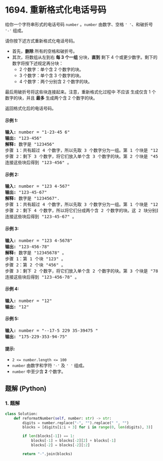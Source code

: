 # 1694. 重新格式化电话号码
给你一个字符串形式的电话号码 `number` 。`number` 由数字、空格 `' '`、和破折号 `'-'` 组成。

请你按下述方式重新格式化电话号码。
* 首先，**删除** 所有的空格和破折号。
* 其次，将数组从左到右 **每 3 个一组** 分块，**直到** 剩下 4 个或更少数字。剩下的数字将按下述规定再分块：
    * 2 个数字：单个含 2 个数字的块。
    * 3 个数字：单个含 3 个数字的块。
    * 4 个数字：两个分别含 2 个数字的块。

最后用破折号将这些块连接起来。注意，重新格式化过程中 不应该 生成仅含 1 个数字的块，并且 **最多** 生成两个含 2 个数字的块。

返回格式化后的电话号码。

#### 示例 1:
<pre>
<strong>输入:</strong> number = "1-23-45 6"
<strong>输出:</strong> "123-456"
<strong>解释:</strong> 数字是 "123456"
步骤 1：共有超过 4 个数字，所以先取 3 个数字分为一组。第 1 个块是 "123" 。
步骤 2：剩下 3 个数字，将它们放入单个含 3 个数字的块。第 2 个块是 "456" 。
连接这些块后得到 "123-456" 。
</pre>

#### 示例 2:
<pre>
<strong>输入:</strong> number = "123 4-567"
<strong>输出:</strong> "123-45-67"
<strong>解释:</strong> 数字是 "1234567".
步骤 1：共有超过 4 个数字，所以先取 3 个数字分为一组。第 1 个块是 "123" 。
步骤 2：剩下 4 个数字，所以将它们分成两个含 2 个数字的块。这 2 块分别是 "45" 和 "67" 。
连接这些块后得到 "123-45-67" 。
</pre>

#### 示例 3:
<pre>
<strong>输入:</strong> number = "123 4-5678"
<strong>输出:</strong> "123-456-78"
<strong>解释:</strong> 数字是 "12345678" 。
步骤 1：第 1 个块 "123" 。
步骤 2：第 2 个块 "456" 。
步骤 3：剩下 2 个数字，将它们放入单个含 2 个数字的块。第 3 个块是 "78" 。
连接这些块后得到 "123-456-78" 。
</pre>

#### 示例 4:
<pre>
<strong>输入:</strong> number = "12"
<strong>输出:</strong> "12"
</pre>

#### 示例 5:
<pre>
<strong>输入:</strong> number = "--17-5 229 35-39475 "
<strong>输出:</strong> "175-229-353-94-75"
</pre>

#### 提示:
* `2 <= number.length <= 100`
* `number` 由数字和字符 `'-'` 及 `' '` 组成。
* `number` 中至少含 **2** 个数字。

## 题解 (Python)

### 1. 题解
```Python
class Solution:
    def reformatNumber(self, number: str) -> str:
        digits = number.replace("-", "").replace(" ", "")
        blocks = [digits[i:i + 3] for i in range(0, len(digits), 3)]

        if len(blocks[-1]) == 1:
            blocks[-1] = blocks[-2][2] + blocks[-1]
            blocks[-2] = blocks[-2][:2]

        return "-".join(blocks)
```
